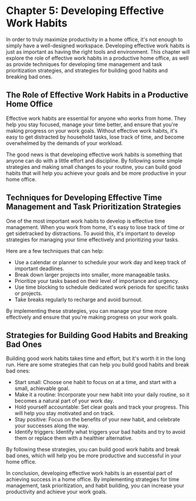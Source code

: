 Chapter 5: Developing Effective Work Habits
===========================================

In order to truly maximize productivity in a home office, it's not enough to simply have a well-designed workspace. Developing effective work habits is just as important as having the right tools and environment. This chapter will explore the role of effective work habits in a productive home office, as well as provide techniques for developing time management and task prioritization strategies, and strategies for building good habits and breaking bad ones.

The Role of Effective Work Habits in a Productive Home Office
-------------------------------------------------------------

Effective work habits are essential for anyone who works from home. They help you stay focused, manage your time better, and ensure that you're making progress on your work goals. Without effective work habits, it's easy to get distracted by household tasks, lose track of time, and become overwhelmed by the demands of your workload.

The good news is that developing effective work habits is something that anyone can do with a little effort and discipline. By following some simple strategies and making small changes to your routine, you can build good habits that will help you achieve your goals and be more productive in your home office.

Techniques for Developing Effective Time Management and Task Prioritization Strategies
--------------------------------------------------------------------------------------

One of the most important work habits to develop is effective time management. When you work from home, it's easy to lose track of time or get sidetracked by distractions. To avoid this, it's important to develop strategies for managing your time effectively and prioritizing your tasks.

Here are a few techniques that can help:

* Use a calendar or planner to schedule your work day and keep track of important deadlines.
* Break down larger projects into smaller, more manageable tasks.
* Prioritize your tasks based on their level of importance and urgency.
* Use time blocking to schedule dedicated work periods for specific tasks or projects.
* Take breaks regularly to recharge and avoid burnout.

By implementing these strategies, you can manage your time more effectively and ensure that you're making progress on your work goals.

Strategies for Building Good Habits and Breaking Bad Ones
---------------------------------------------------------

Building good work habits takes time and effort, but it's worth it in the long run. Here are some strategies that can help you build good habits and break bad ones:

* Start small: Choose one habit to focus on at a time, and start with a small, achievable goal.
* Make it a routine: Incorporate your new habit into your daily routine, so it becomes a natural part of your work day.
* Hold yourself accountable: Set clear goals and track your progress. This will help you stay motivated and on track.
* Stay positive: Focus on the benefits of your new habit, and celebrate your successes along the way.
* Identify triggers: Identify what triggers your bad habits and try to avoid them or replace them with a healthier alternative.

By following these strategies, you can build good work habits and break bad ones, which will help you be more productive and successful in your home office.

In conclusion, developing effective work habits is an essential part of achieving success in a home office. By implementing strategies for time management, task prioritization, and habit building, you can increase your productivity and achieve your work goals.
